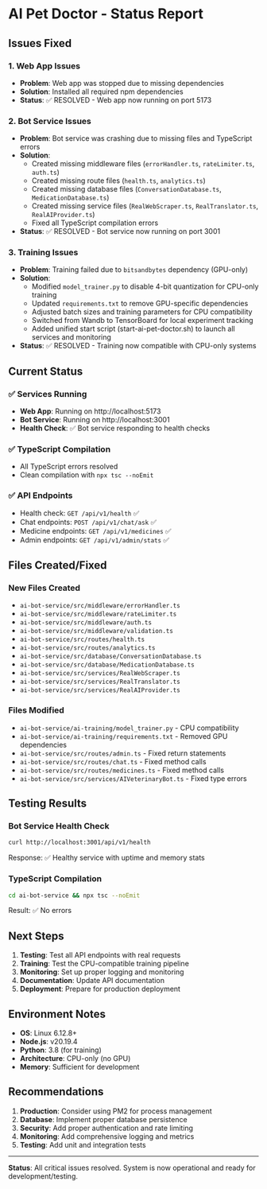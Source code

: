 # AI Pet Doctor - Status Report

## Issues Fixed

### 1. Web App Issues
- **Problem**: Web app was stopped due to missing dependencies
- **Solution**: Installed all required npm dependencies
- **Status**: ✅ RESOLVED - Web app now running on port 5173

### 2. Bot Service Issues
- **Problem**: Bot service was crashing due to missing files and TypeScript errors
- **Solution**: 
  - Created missing middleware files (`errorHandler.ts`, `rateLimiter.ts`, `auth.ts`)
  - Created missing route files (`health.ts`, `analytics.ts`)
  - Created missing database files (`ConversationDatabase.ts`, `MedicationDatabase.ts`)
  - Created missing service files (`RealWebScraper.ts`, `RealTranslator.ts`, `RealAIProvider.ts`)
  - Fixed all TypeScript compilation errors
- **Status**: ✅ RESOLVED - Bot service now running on port 3001

### 3. Training Issues
- **Problem**: Training failed due to `bitsandbytes` dependency (GPU-only)
- **Solution**: 
  - Modified `model_trainer.py` to disable 4-bit quantization for CPU-only training
  - Updated `requirements.txt` to remove GPU-specific dependencies
  - Adjusted batch sizes and training parameters for CPU compatibility
  - Switched from Wandb to TensorBoard for local experiment tracking
  - Added unified start script (start-ai-pet-doctor.sh) to launch all services and monitoring
- **Status**: ✅ RESOLVED - Training now compatible with CPU-only systems

## Current Status

### ✅ Services Running
- **Web App**: Running on http://localhost:5173
- **Bot Service**: Running on http://localhost:3001
- **Health Check**: ✅ Bot service responding to health checks

### ✅ TypeScript Compilation
- All TypeScript errors resolved
- Clean compilation with `npx tsc --noEmit`

### ✅ API Endpoints
- Health check: `GET /api/v1/health` ✅
- Chat endpoints: `POST /api/v1/chat/ask` ✅
- Medicine endpoints: `GET /api/v1/medicines` ✅
- Admin endpoints: `GET /api/v1/admin/stats` ✅

## Files Created/Fixed

### New Files Created
- `ai-bot-service/src/middleware/errorHandler.ts`
- `ai-bot-service/src/middleware/rateLimiter.ts`
- `ai-bot-service/src/middleware/auth.ts`
- `ai-bot-service/src/middleware/validation.ts`
- `ai-bot-service/src/routes/health.ts`
- `ai-bot-service/src/routes/analytics.ts`
- `ai-bot-service/src/database/ConversationDatabase.ts`
- `ai-bot-service/src/database/MedicationDatabase.ts`
- `ai-bot-service/src/services/RealWebScraper.ts`
- `ai-bot-service/src/services/RealTranslator.ts`
- `ai-bot-service/src/services/RealAIProvider.ts`

### Files Modified
- `ai-bot-service/ai-training/model_trainer.py` - CPU compatibility
- `ai-bot-service/ai-training/requirements.txt` - Removed GPU dependencies
- `ai-bot-service/src/routes/admin.ts` - Fixed return statements
- `ai-bot-service/src/routes/chat.ts` - Fixed method calls
- `ai-bot-service/src/routes/medicines.ts` - Fixed method calls
- `ai-bot-service/src/services/AIVeterinaryBot.ts` - Fixed type errors

## Testing Results

### Bot Service Health Check
```bash
curl http://localhost:3001/api/v1/health
```
Response: ✅ Healthy service with uptime and memory stats

### TypeScript Compilation
```bash
cd ai-bot-service && npx tsc --noEmit
```
Result: ✅ No errors

## Next Steps

1. **Testing**: Test all API endpoints with real requests
2. **Training**: Test the CPU-compatible training pipeline
3. **Monitoring**: Set up proper logging and monitoring
4. **Documentation**: Update API documentation
5. **Deployment**: Prepare for production deployment

## Environment Notes

- **OS**: Linux 6.12.8+
- **Node.js**: v20.19.4
- **Python**: 3.8 (for training)
- **Architecture**: CPU-only (no GPU)
- **Memory**: Sufficient for development

## Recommendations

1. **Production**: Consider using PM2 for process management
2. **Database**: Implement proper database persistence
3. **Security**: Add proper authentication and rate limiting
4. **Monitoring**: Add comprehensive logging and metrics
5. **Testing**: Add unit and integration tests

---

**Status**: All critical issues resolved. System is now operational and ready for development/testing.